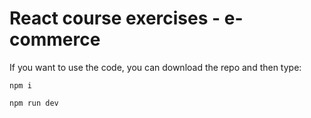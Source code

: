 # React course exercises - e-commerce

If you want to use the code, you can download the repo and then type:

`npm i`

`npm run dev`
